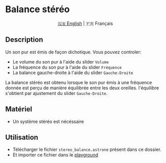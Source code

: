 # Balance stéréo

<p align="center">
  <a href="https://github.com/Jerboas86/astrone-feedback/tree/master/examples/stereo_balance/lang/en">🇬🇧 English</a> |
  <span>🇫🇷 Français</span>
</p>

## Description

Un son pur est émis de façon dichotique. Vous pouvez controler:

- Le volume du son pur à l'aide du slider `Volume`
- La fréquence du son pur à l'aide du slider `Fréquence`
- La balance gauche-droite à l'aide du slider `Gauche-Droite`

La balance stéréo est obtenu lorsque le son pur émis à une fréquence donnée est perçu de manière équilibrée entre les deux oreilles. l'équilibre s'obtient par ajustement du slider `Gauche-Droite`.

## Matériel

- Un système stéréo est nécéssaire

## Utilisation

- Télécharger le fichier `stereo_balance.astrone` présent dans ce dossier.
- Et importer ce fichier dans le [playground](https://www.astrone.app/playground)
